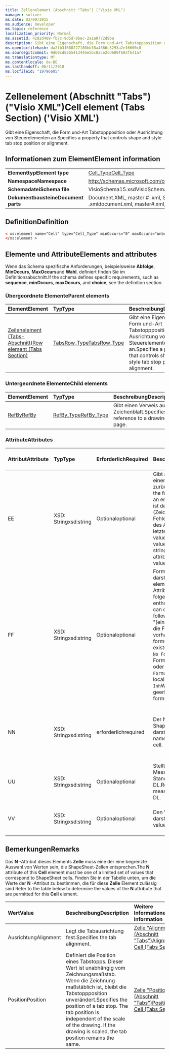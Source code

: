 ```yaml
---
title: Zellenelement (Abschnitt "Tabs") ("Visio XML")
manager: soliver
ms.date: 03/09/2015
ms.audience: Developer
ms.topic: reference
localization_priority: Normal
ms.assetid: 4292d489-fb7c-9d5d-9bec-2a1a0772d8ba
description: Gibt eine Eigenschaft, die Form und-Art Tabstoppposition oder Ausrichtung von Steuerelementen an.
ms.openlocfilehash: da2fb31688227180bb38a4366c3293a2e16600c8
ms.sourcegitcommit: 9d60cd82b5413446e5bc8ace2cd689f683fb41a7
ms.translationtype: MT
ms.contentlocale: de-DE
ms.lasthandoff: 06/11/2018
ms.locfileid: "19796605"
---
```

# <a name="cell-element-tabs-section-visio-xml"></a><span data-ttu-id="ad7ec-103">Zellenelement (Abschnitt "Tabs") ("Visio XML")</span><span class="sxs-lookup"><span data-stu-id="ad7ec-103">Cell element (Tabs Section) ('Visio XML')</span></span>

<span data-ttu-id="ad7ec-104">Gibt eine Eigenschaft, die Form und-Art Tabstoppposition oder Ausrichtung von Steuerelementen an.</span><span class="sxs-lookup"><span data-stu-id="ad7ec-104">Specifies a property that controls shape and style tab stop position or alignment.</span></span> 
  
## <a name="element-information"></a><span data-ttu-id="ad7ec-105">Informationen zum Element</span><span class="sxs-lookup"><span data-stu-id="ad7ec-105">Element information</span></span>

|||
|:-----|:-----|
|<span data-ttu-id="ad7ec-106">**Elementtyp**</span><span class="sxs-lookup"><span data-stu-id="ad7ec-106">**Element type**</span></span> <br/> |[<span data-ttu-id="ad7ec-107">Cell_Type</span><span class="sxs-lookup"><span data-stu-id="ad7ec-107">Cell_Type</span></span>](cell_type-complextypevisio-xml.md) <br/> |
|<span data-ttu-id="ad7ec-108">**Namespace**</span><span class="sxs-lookup"><span data-stu-id="ad7ec-108">**Namespace**</span></span> <br/> |http://schemas.microsoft.com/office/visio/2012/main  <br/> |
|<span data-ttu-id="ad7ec-109">**Schemadatei**</span><span class="sxs-lookup"><span data-stu-id="ad7ec-109">**Schema file**</span></span> <br/> |<span data-ttu-id="ad7ec-110">VisioSchema15.xsd</span><span class="sxs-lookup"><span data-stu-id="ad7ec-110">VisioSchema15.xsd</span></span>  <br/> |
|<span data-ttu-id="ad7ec-111">**Dokumentbausteine**</span><span class="sxs-lookup"><span data-stu-id="ad7ec-111">**Document parts**</span></span> <br/> |<span data-ttu-id="ad7ec-112">Document.XML, master # .xml, Seite # .xml</span><span class="sxs-lookup"><span data-stu-id="ad7ec-112">document.xml, master#.xml, page#.xml</span></span>  <br/> |
   
## <a name="definition"></a><span data-ttu-id="ad7ec-113">Definition</span><span class="sxs-lookup"><span data-stu-id="ad7ec-113">Definition</span></span>

```XML
< xs:element name="Cell" type="Cell_Type" minOccurs="0" maxOccurs="unbounded" >
</xs:element >
```

## <a name="elements-and-attributes"></a><span data-ttu-id="ad7ec-114">Elemente und Attribute</span><span class="sxs-lookup"><span data-stu-id="ad7ec-114">Elements and attributes</span></span>

<span data-ttu-id="ad7ec-115">Wenn das Schema spezifische Anforderungen, beispielsweise **Abfolge**, **MinOccurs**, **MaxOccurs**und **Wahl**, definiert finden Sie im Definitionsabschnitt.</span><span class="sxs-lookup"><span data-stu-id="ad7ec-115">If the schema defines specific requirements, such as **sequence**, **minOccurs**, **maxOccurs**, and **choice**, see the definition section.</span></span> 
  
### <a name="parent-elements"></a><span data-ttu-id="ad7ec-116">Übergeordnete Elemente</span><span class="sxs-lookup"><span data-stu-id="ad7ec-116">Parent elements</span></span>

|<span data-ttu-id="ad7ec-117">**Element**</span><span class="sxs-lookup"><span data-stu-id="ad7ec-117">**Element**</span></span>|<span data-ttu-id="ad7ec-118">**Typ**</span><span class="sxs-lookup"><span data-stu-id="ad7ec-118">**Type**</span></span>|<span data-ttu-id="ad7ec-119">**Beschreibung**</span><span class="sxs-lookup"><span data-stu-id="ad7ec-119">**Description**</span></span>|
|:-----|:-----|:-----|
|[<span data-ttu-id="ad7ec-120">Zeilenelement (Tabs-Abschnitt)</span><span class="sxs-lookup"><span data-stu-id="ad7ec-120">Row element (Tabs Section)</span></span>](row-element-tabs-sectionvisio-xml.md) <br/> |[<span data-ttu-id="ad7ec-121">TabsRow_Type</span><span class="sxs-lookup"><span data-stu-id="ad7ec-121">TabsRow_Type</span></span>](tabsrow_type-complextypevisio-xml.md) <br/> |<span data-ttu-id="ad7ec-122">Gibt eine Eigenschaft, die Form und-Art Tabstoppposition oder Ausrichtung von Steuerelementen an.</span><span class="sxs-lookup"><span data-stu-id="ad7ec-122">Specifies a property that controls shape and style tab stop position or alignment.</span></span>  <br/> |
   
### <a name="child-elements"></a><span data-ttu-id="ad7ec-123">Untergeordnete Elemente</span><span class="sxs-lookup"><span data-stu-id="ad7ec-123">Child elements</span></span>

|<span data-ttu-id="ad7ec-124">**Element**</span><span class="sxs-lookup"><span data-stu-id="ad7ec-124">**Element**</span></span>|<span data-ttu-id="ad7ec-125">**Typ**</span><span class="sxs-lookup"><span data-stu-id="ad7ec-125">**Type**</span></span>|<span data-ttu-id="ad7ec-126">**Beschreibung**</span><span class="sxs-lookup"><span data-stu-id="ad7ec-126">**Description**</span></span>|
|:-----|:-----|:-----|
|[<span data-ttu-id="ad7ec-127">RefBy</span><span class="sxs-lookup"><span data-stu-id="ad7ec-127">RefBy</span></span>](refby-element-cell_type-complextypevisio-xml.md) <br/> |[<span data-ttu-id="ad7ec-128">RefBy_Type</span><span class="sxs-lookup"><span data-stu-id="ad7ec-128">RefBy_Type</span></span>](refby_type-complextypevisio-xml.md) <br/> |<span data-ttu-id="ad7ec-129">Gibt einen Verweis auf ein Zeichenblatt.</span><span class="sxs-lookup"><span data-stu-id="ad7ec-129">Specifies a reference to a drawing page.</span></span>  <br/> |
   
### <a name="attributes"></a><span data-ttu-id="ad7ec-130">Attribute</span><span class="sxs-lookup"><span data-stu-id="ad7ec-130">Attributes</span></span>

|<span data-ttu-id="ad7ec-131">**Attribut**</span><span class="sxs-lookup"><span data-stu-id="ad7ec-131">**Attribute**</span></span>|<span data-ttu-id="ad7ec-132">**Typ**</span><span class="sxs-lookup"><span data-stu-id="ad7ec-132">**Type**</span></span>|<span data-ttu-id="ad7ec-133">**Erforderlich**</span><span class="sxs-lookup"><span data-stu-id="ad7ec-133">**Required**</span></span>|<span data-ttu-id="ad7ec-134">**Beschreibung**</span><span class="sxs-lookup"><span data-stu-id="ad7ec-134">**Description**</span></span>|<span data-ttu-id="ad7ec-135">**Mögliche Werte**</span><span class="sxs-lookup"><span data-stu-id="ad7ec-135">**Possible values**</span></span>|
|:-----|:-----|:-----|:-----|:-----|
|<span data-ttu-id="ad7ec-136">E</span><span class="sxs-lookup"><span data-stu-id="ad7ec-136">E</span></span>  <br/> |<span data-ttu-id="ad7ec-137">XSD: String</span><span class="sxs-lookup"><span data-stu-id="ad7ec-137">xsd:string</span></span>  <br/> |<span data-ttu-id="ad7ec-138">Optional</span><span class="sxs-lookup"><span data-stu-id="ad7ec-138">optional</span></span>  <br/> |<span data-ttu-id="ad7ec-139">Gibt an, dass die Formel einen Fehler zurückgibt.</span><span class="sxs-lookup"><span data-stu-id="ad7ec-139">Indicates that the formula evaluates to an error.</span></span> <span data-ttu-id="ad7ec-140">Der Wert von **E** ist der aktuelle Wert (Zeichenfolge mit einer Fehlermeldung); der Wert des Attributs **V** ist der letzte gültige Wert.</span><span class="sxs-lookup"><span data-stu-id="ad7ec-140">The value of **E** is the current value (an error message string); the value of the **V** attribute is the last valid value.</span></span>  <br/> |<span data-ttu-id="ad7ec-141">Zeichenfolge mit einer Fehlermeldung.</span><span class="sxs-lookup"><span data-stu-id="ad7ec-141">An error message string.</span></span>  <br/> |
|<span data-ttu-id="ad7ec-142">F</span><span class="sxs-lookup"><span data-stu-id="ad7ec-142">F</span></span>  <br/> |<span data-ttu-id="ad7ec-143">XSD: String</span><span class="sxs-lookup"><span data-stu-id="ad7ec-143">xsd:string</span></span>  <br/> |<span data-ttu-id="ad7ec-144">Optional</span><span class="sxs-lookup"><span data-stu-id="ad7ec-144">optional</span></span>  <br/> | <span data-ttu-id="ad7ec-145">Formel für das Element darstellt.</span><span class="sxs-lookup"><span data-stu-id="ad7ec-145">Represents the element's formula.</span></span> <span data-ttu-id="ad7ec-146">Dieses Attribut kann eine der folgenden Zeichenfolgen enthalten:</span><span class="sxs-lookup"><span data-stu-id="ad7ec-146">This attribute can contain one of the following strings:</span></span>  <br/>  <span data-ttu-id="ad7ec-147">"(einige Formel)" Wenn die Formel lokal vorhanden ist.</span><span class="sxs-lookup"><span data-stu-id="ad7ec-147">'(some formula)' if the formula exists locally</span></span>  <br/>  <span data-ttu-id="ad7ec-148">`No Formula`Wenn die Formel lokal gelöscht oder blockiert ist.</span><span class="sxs-lookup"><span data-stu-id="ad7ec-148">`No Formula` if the formula is locally deleted or blocked</span></span>  <br/>  <span data-ttu-id="ad7ec-149">`Inh`Wenn die Formel geerbt wird.</span><span class="sxs-lookup"><span data-stu-id="ad7ec-149">`Inh` if the formula is inherited.</span></span>  <br/> |<span data-ttu-id="ad7ec-150">Eine Formel.</span><span class="sxs-lookup"><span data-stu-id="ad7ec-150">A formula.</span></span>  <br/> |
|<span data-ttu-id="ad7ec-151">N</span><span class="sxs-lookup"><span data-stu-id="ad7ec-151">N</span></span>  <br/> |<span data-ttu-id="ad7ec-152">XSD: String</span><span class="sxs-lookup"><span data-stu-id="ad7ec-152">xsd:string</span></span>  <br/> |<span data-ttu-id="ad7ec-153">erforderlich</span><span class="sxs-lookup"><span data-stu-id="ad7ec-153">required</span></span>  <br/> |<span data-ttu-id="ad7ec-154">Der Name der ShapeSheet-Zelle darstellt.</span><span class="sxs-lookup"><span data-stu-id="ad7ec-154">Represents the name of the ShapeSheet cell.</span></span>  <br/> |<span data-ttu-id="ad7ec-155">Der Name der ShapeSheet-Zelle.</span><span class="sxs-lookup"><span data-stu-id="ad7ec-155">The name of the ShapeSheet cell.</span></span>  <br/> <span data-ttu-id="ad7ec-156">Siehe Abschnitt "Hinweise".</span><span class="sxs-lookup"><span data-stu-id="ad7ec-156">See the Remarks section below.</span></span>  <br/> |
|<span data-ttu-id="ad7ec-157">U</span><span class="sxs-lookup"><span data-stu-id="ad7ec-157">U</span></span>  <br/> |<span data-ttu-id="ad7ec-158">XSD: String</span><span class="sxs-lookup"><span data-stu-id="ad7ec-158">xsd:string</span></span>  <br/> |<span data-ttu-id="ad7ec-159">Optional</span><span class="sxs-lookup"><span data-stu-id="ad7ec-159">optional</span></span>  <br/> |<span data-ttu-id="ad7ec-160">Stellt eine Einheit der Messung der Standardwert ist DL.</span><span class="sxs-lookup"><span data-stu-id="ad7ec-160">Represents a unit of measure The default is DL.</span></span>  <br/> |<span data-ttu-id="ad7ec-161">Die Einheiten der Zelle.</span><span class="sxs-lookup"><span data-stu-id="ad7ec-161">The units of the cell.</span></span>  <br/> |
|<span data-ttu-id="ad7ec-162">V</span><span class="sxs-lookup"><span data-stu-id="ad7ec-162">V</span></span>  <br/> |<span data-ttu-id="ad7ec-163">XSD: String</span><span class="sxs-lookup"><span data-stu-id="ad7ec-163">xsd:string</span></span>  <br/> |<span data-ttu-id="ad7ec-164">Optional</span><span class="sxs-lookup"><span data-stu-id="ad7ec-164">optional</span></span>  <br/> |<span data-ttu-id="ad7ec-165">Den Wert der Zelle darstellt.</span><span class="sxs-lookup"><span data-stu-id="ad7ec-165">Represents the value of the cell.</span></span>  <br/> |<span data-ttu-id="ad7ec-166">Der Wert der ShapeSheet-Zelle.</span><span class="sxs-lookup"><span data-stu-id="ad7ec-166">The value of the ShapeSheet cell.</span></span>  <br/> |
   
## <a name="remarks"></a><span data-ttu-id="ad7ec-167">Bemerkungen</span><span class="sxs-lookup"><span data-stu-id="ad7ec-167">Remarks</span></span>

<span data-ttu-id="ad7ec-168">Das **N** -Attribut dieses Elements **Zelle** muss eine der eine begrenzte Auswahl von Werten sein, die ShapeSheet-Zellen entsprechen.</span><span class="sxs-lookup"><span data-stu-id="ad7ec-168">The **N** attribute of this **Cell** element must be one of a limited set of values that correspond to ShapeSheet cells.</span></span> <span data-ttu-id="ad7ec-169">Finden Sie in der Tabelle unten, um die Werte der **N** -Attribut zu bestimmen, die für diese **Zelle** Element zulässig sind.</span><span class="sxs-lookup"><span data-stu-id="ad7ec-169">Refer to the table below to determine the values of the **N** attribute that are permitted for this **Cell** element.</span></span> 
  
|<span data-ttu-id="ad7ec-170">**Wert**</span><span class="sxs-lookup"><span data-stu-id="ad7ec-170">**Value**</span></span>|<span data-ttu-id="ad7ec-171">**Beschreibung**</span><span class="sxs-lookup"><span data-stu-id="ad7ec-171">**Description**</span></span>|<span data-ttu-id="ad7ec-172">**Weitere Informationen**</span><span class="sxs-lookup"><span data-stu-id="ad7ec-172">**More information**</span></span>|
|:-----|:-----|:-----|
|<span data-ttu-id="ad7ec-173">Ausrichtung</span><span class="sxs-lookup"><span data-stu-id="ad7ec-173">Alignment</span></span>  <br/> |<span data-ttu-id="ad7ec-174">Legt die Tabausrichtung fest.</span><span class="sxs-lookup"><span data-stu-id="ad7ec-174">Specifies the tab alignment.</span></span>  <br/> |[<span data-ttu-id="ad7ec-175">Zelle "Alignment" (Abschnitt "Tabs")</span><span class="sxs-lookup"><span data-stu-id="ad7ec-175">Alignment Cell (Tabs Section)</span></span>](alignment-cell-tabs-section.md) <br/> |
|<span data-ttu-id="ad7ec-176">Position</span><span class="sxs-lookup"><span data-stu-id="ad7ec-176">Position</span></span>  <br/> |<span data-ttu-id="ad7ec-p104">Definiert die Position eines Tabstopps. Dieser Wert ist unabhängig vom Zeichnungsmaßstab. Wenn die Zeichnung maßstäblich ist, bleibt die Tabstoppposition unverändert.</span><span class="sxs-lookup"><span data-stu-id="ad7ec-p104">Specifies the position of a tab stop. The tab position is independent of the scale of the drawing. If the drawing is scaled, the tab position remains the same.</span></span>  <br/> |[<span data-ttu-id="ad7ec-180">Zelle "Position" (Abschnitt "Tabs")</span><span class="sxs-lookup"><span data-stu-id="ad7ec-180">Position Cell (Tabs Section)</span></span>](position-cell-tabs-section.md) <br/> |
   

